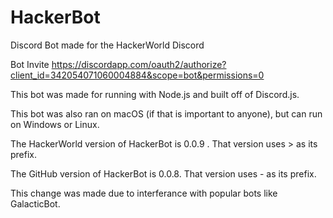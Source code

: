 # HackerBot
Discord Bot made for the HackerWorld Discord  

 Bot Invite
 https://discordapp.com/oauth2/authorize?client_id=342054071060004884&scope=bot&permissions=0

This bot was made for running with Node.js and built off of Discord.js.  

This bot was also ran on macOS (if that is important to anyone), but can run on Windows or Linux.

The HackerWorld version of HackerBot is 0.0.9 . That version uses > as its prefix.  

The GitHub version of HackerBot is 0.0.8. That version uses - as its prefix.  

This change was made due to interferance with popular bots like GalacticBot.
